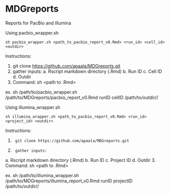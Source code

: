 # MDGreports
Reports for PacBio and Illumina

Using pacbio_wrapper.sh

    sh pacbio_wrapper.sh <path_to_pacbio_report_v0.Rmd> <run_id> <cell_id> <outdir>

Instructions:

1.	git clone https://github.com/apaala/MDGreports.git
2.	gather inputs:
a.	Rscript markdown directory (.Rmd)
b.	Run ID
c.	Cell ID
d.	Outdir
3.	Command: 
sh <path to wrapper.sh> <path to .Rmd> <run ID> <cell ID> <outdir>

ex.
sh /path/to/pacbio_wrapper.sh /path/to/MDGreports/pacbio_report_v0.Rmd runID cellID /path/to/outdir//

Using illumina_wrapper.sh

    sh illumina_wrapper.sh <path_to_pacbio_report_v0.Rmd> <run_id> <project_id> <outdir>

Instructions:

1.      git clone https://github.com/apaala/MDGreports.git
2.      gather inputs:
a.      Rscript markdown directory (.Rmd)
b.      Run ID
c.      Project ID
d.      Outdir
3.      Command:
sh <path to wrapper.sh> <path to .Rmd> <run ID> <Project ID> <outdir>

ex.
sh /path/to/illumina_wrapper.sh /path/to/MDGreports/illumina_report_v0.Rmd runID projectID /path/to/outdir//

